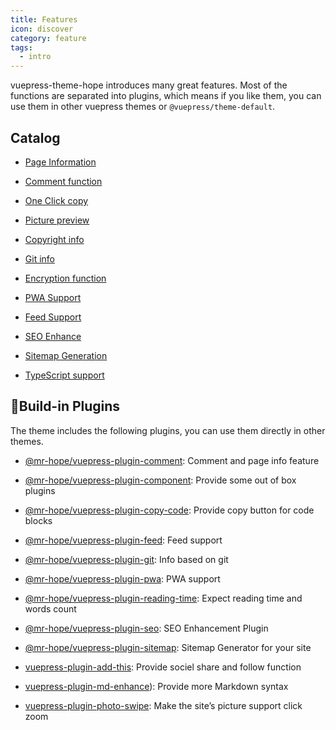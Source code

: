 ```yaml
---
title: Features
icon: discover
category: feature
tags:
  - intro
---
```


vuepress-theme-hope introduces many great features. Most of the functions are separated into plugins, which means if you like them, you can use them in other vuepress themes or `@vuepress/theme-default`.

## Catalog

- [Page Information](page-info.md)

- [Comment function](comment.md)

- [One Click copy](copy-code.md)

- [Picture preview](photo-swipe.md)

- [Copyright info](copyright.md)

- [Git info](git.md)

- [Encryption function](encrypt.md)

- [PWA Support](pwa.md)

- [Feed Support](feed.md)

- [SEO Enhance](seo.md)

- [Sitemap Generation](sitemap.md)

- [TypeScript support](typescript.md)

## 🧩Build-in Plugins

The theme includes the following plugins, you can use them directly in other themes.

- [@mr-hope/vuepress-plugin-comment][comment]: Comment and page info feature

- [@mr-hope/vuepress-plugin-component](feature/component.md): Provide some out of box plugins

- [@mr-hope/vuepress-plugin-copy-code][copy-code]: Provide copy button for code blocks

- [@mr-hope/vuepress-plugin-feed][feed]: Feed support

- [@mr-hope/vuepress-plugin-git][git]: Info based on git

- [@mr-hope/vuepress-plugin-pwa][pwa]: PWA support

- [@mr-hope/vuepress-plugin-reading-time][reading-time]: Expect reading time and words count

- [@mr-hope/vuepress-plugin-seo][seo]: SEO Enhancement Plugin

- [@mr-hope/vuepress-plugin-sitemap][sitemap]: Sitemap Generator for your site

- [vuepress-plugin-add-this][add-this]: Provide sociel share and follow function

- [vuepress-plugin-md-enhance][md-enhance]): Provide more Markdown syntax

- [vuepress-plugin-photo-swipe][photo-swipe]: Make the site’s picture support click zoom

[add-this]: https://vuepress-theme-hope.github.io/add-this/
[comment]: https://vuepress-theme-hope.github.io/comment/
[copy-code]: https://vuepress-theme-hope.github.io/copy-code/
[feed]: https://vuepress-theme-hope.github.io/feed/
[git]: https://vuepress-theme-hope.github.io/git/
[md-enhance]: https://vuepress-theme-hope.github.io/md-enhance/
[photo-swipe]: https://vuepress-theme-hope.github.io/photo-swipe/
[pwa]: https://vuepress-theme-hope.github.io/pwa/
[reading-time]: https://vuepress-theme-hope.github.io/reading-time/
[seo]: https://vuepress-theme-hope.github.io/seo/
[sitemap]: https://vuepress-theme-hope.github.io/sitemap/
